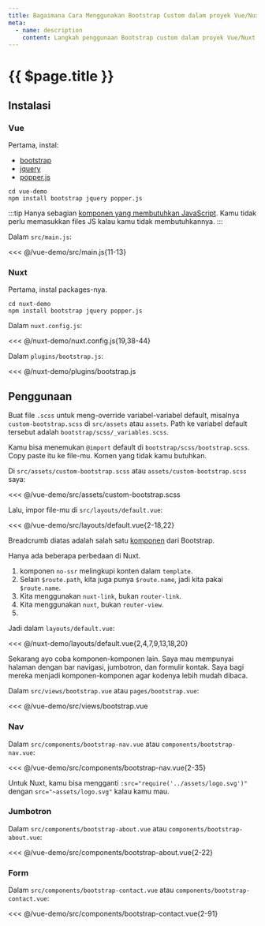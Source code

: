 ```yaml
---
title: Bagaimana Cara Menggunakan Bootstrap Custom dalam proyek Vue/Nuxt
meta:
  - name: description
    content: Langkah penggunaan Bootstrap custom dalam proyek Vue/Nuxt (demo nav, jumbotron, dan form).
---
```


# {{ $page.title }}

<start-tutorial demo="bootstrap" lang="id" />

## Instalasi

### Vue

Pertama, instal:

- [bootstrap](https://www.npmjs.com/package/bootstrap)
- [jquery](https://www.npmjs.com/package/jquery)
- [popper.js](https://www.npmjs.com/package/popper.js)

```bash{2}
cd vue-demo
npm install bootstrap jquery popper.js
```

:::tip
Hanya sebagian [komponen yang membutuhkan JavaScript](https://getbootstrap.com/docs/4.3/getting-started/introduction/#js). Kamu tidak perlu memasukkan files JS kalau kamu tidak membutuhkannya.
:::

Dalam `src/main.js`:

<<< @/vue-demo/src/main.js{11-13}

### Nuxt

Pertama, instal packages-nya.

```bash{2}
cd nuxt-demo
npm install bootstrap jquery popper.js
```

Dalam `nuxt.config.js`:

<<< @/nuxt-demo/nuxt.config.js{19,38-44}

Dalam `plugins/bootstrap.js`:

<<< @/nuxt-demo/plugins/bootstrap.js

## Penggunaan

Buat file `.scss` untuk meng-override variabel-variabel default, misalnya `custom-bootstrap.scss` di `src/assets` atau `assets`. Path ke variabel default tersebut adalah `bootstrap/scss/_variables.scss`.

Kamu bisa menemukan `@import` default di `bootstrap/scss/bootstrap.scss`. Copy paste itu ke file-mu. Komen yang tidak kamu butuhkan.

Di `src/assets/custom-bootstrap.scss` atau `assets/custom-bootstrap.scss` saya:

<<< @/vue-demo/src/assets/custom-bootstrap.scss

Lalu, impor file-mu di `src/layouts/default.vue`:

<<< @/vue-demo/src/layouts/default.vue{2-18,22}

Breadcrumb diatas adalah salah satu [komponen](https://getbootstrap.com/docs/4.3/components/alerts/) dari Bootstrap.

Hanya ada beberapa perbedaan di Nuxt.

1. komponen `no-ssr` melingkupi konten dalam `template`.
2. Selain `$route.path`, kita juga punya `$route.name`, jadi kita pakai `$route.name`.
3. Kita menggunakan `nuxt-link`, bukan `router-link`.
4. Kita menggunakan `nuxt`, bukan `router-view`.
5.

Jadi dalam `layouts/default.vue`:

<<< @/nuxt-demo/layouts/default.vue{2,4,7,9,13,18,20}

Sekarang ayo coba komponen-komponen lain. Saya mau mempunyai halaman dengan bar navigasi, jumbotron, dan formulir kontak. Saya bagi mereka menjadi komponen-komponen agar kodenya lebih mudah dibaca.

Dalam `src/views/bootstrap.vue` atau `pages/bootstrap.vue`:

<<< @/vue-demo/src/views/bootstrap.vue

### Nav

Dalam `src/components/bootstrap-nav.vue` atau `components/bootstrap-nav.vue`:

<<< @/vue-demo/src/components/bootstrap-nav.vue{2-35}

Untuk Nuxt, kamu bisa mengganti `:src="require('../assets/logo.svg')"` dengan `src="~assets/logo.svg"` kalau kamu mau.

### Jumbotron

Dalam `src/components/bootstrap-about.vue` atau `components/bootstrap-about.vue`:

<<< @/vue-demo/src/components/bootstrap-about.vue{2-22}

### Form

Dalam `src/components/bootstrap-contact.vue` atau `components/bootstrap-contact.vue`:

<<< @/vue-demo/src/components/bootstrap-contact.vue{2-91}
